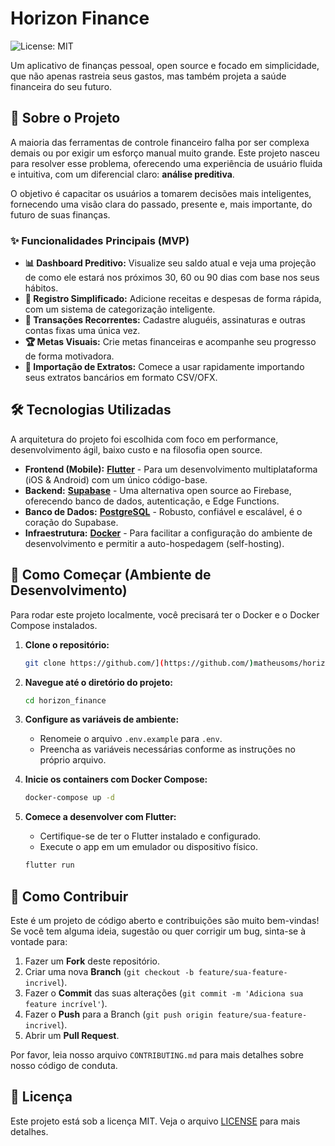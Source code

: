 # Horizon Finance

![License: MIT](https://img.shields.io/badge/License-MIT-yellow.svg)

Um aplicativo de finanças pessoal, open source e focado em simplicidade, que não apenas rastreia seus gastos, mas também projeta a saúde financeira do seu futuro.

## 🎯 Sobre o Projeto

A maioria das ferramentas de controle financeiro falha por ser complexa demais ou por exigir um esforço manual muito grande. Este projeto nasceu para resolver esse problema, oferecendo uma experiência de usuário fluida e intuitiva, com um diferencial claro: **análise preditiva**.

O objetivo é capacitar os usuários a tomarem decisões mais inteligentes, fornecendo uma visão clara do passado, presente e, mais importante, do futuro de suas finanças.

### ✨ Funcionalidades Principais (MVP)

* **📊 Dashboard Preditivo:** Visualize seu saldo atual e veja uma projeção de como ele estará nos próximos 30, 60 ou 90 dias com base nos seus hábitos.
* **💸 Registro Simplificado:** Adicione receitas e despesas de forma rápida, com um sistema de categorização inteligente.
* **🔄 Transações Recorrentes:** Cadastre aluguéis, assinaturas e outras contas fixas uma única vez.
* **🏆 Metas Visuais:** Crie metas financeiras e acompanhe seu progresso de forma motivadora.
* **📄 Importação de Extratos:** Comece a usar rapidamente importando seus extratos bancários em formato CSV/OFX.

## 🛠️ Tecnologias Utilizadas

A arquitetura do projeto foi escolhida com foco em performance, desenvolvimento ágil, baixo custo e na filosofia open source.

* **Frontend (Mobile):** [**Flutter**](https://flutter.dev/) - Para um desenvolvimento multiplataforma (iOS & Android) com um único código-base.
* **Backend:** [**Supabase**](https://supabase.io/) - Uma alternativa open source ao Firebase, oferecendo banco de dados, autenticação, e Edge Functions.
* **Banco de Dados:** [**PostgreSQL**](https://www.postgresql.org/) - Robusto, confiável e escalável, é o coração do Supabase.
* **Infraestrutura:** [**Docker**](https://www.docker.com/) - Para facilitar a configuração do ambiente de desenvolvimento e permitir a auto-hospedagem (self-hosting).

## 🚀 Como Começar (Ambiente de Desenvolvimento)

Para rodar este projeto localmente, você precisará ter o Docker e o Docker Compose instalados.

1.  **Clone o repositório:**
    ```bash
    git clone https://github.com/](https://github.com/)matheusoms/horizon_finance.git](https://github.com/matheusoms/horizon_finance.git
    ```

2.  **Navegue até o diretório do projeto:**
    ```bash
    cd horizon_finance
    ```

3.  **Configure as variáveis de ambiente:**
    * Renomeie o arquivo `.env.example` para `.env`.
    * Preencha as variáveis necessárias conforme as instruções no próprio arquivo.

4.  **Inicie os containers com Docker Compose:**
    ```bash
    docker-compose up -d
    ```

5.  **Comece a desenvolver com Flutter:**
    * Certifique-se de ter o Flutter instalado e configurado.
    * Execute o app em um emulador ou dispositivo físico.
    ```bash
    flutter run
    ```

## 🤝 Como Contribuir

Este é um projeto de código aberto e contribuições são muito bem-vindas! Se você tem alguma ideia, sugestão ou quer corrigir um bug, sinta-se à vontade para:

1.  Fazer um **Fork** deste repositório.
2.  Criar uma nova **Branch** (`git checkout -b feature/sua-feature-incrivel`).
3.  Fazer o **Commit** das suas alterações (`git commit -m 'Adiciona sua feature incrível'`).
4.  Fazer o **Push** para a Branch (`git push origin feature/sua-feature-incrivel`).
5.  Abrir um **Pull Request**.

Por favor, leia nosso arquivo `CONTRIBUTING.md` para mais detalhes sobre nosso código de conduta.

## 📄 Licença

Este projeto está sob a licença MIT. Veja o arquivo [LICENSE](LICENSE.md) para mais detalhes.
